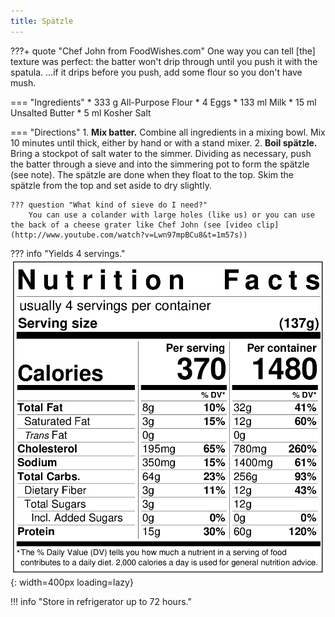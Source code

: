 ```yaml
---
title: Spätzle
---
```


???+ quote "Chef John from FoodWishes.com"
    One way you can tell [the] texture was perfect: the batter won't drip through until you push it with the spatula. ...if it drips before you push, add some flour so you don't have mush.

=== "Ingredients"
    * 333 g All-Purpose Flour
    * 4 Eggs
    * 133 ml Milk
    * 15 ml Unsalted Butter
    * 5 ml Kosher Salt

=== "Directions"
    1. **Mix batter.** Combine all ingredients in a mixing bowl. Mix 10 minutes until thick, either by hand or with a stand mixer.
    2. **Boil spätzle.** Bring a stockpot of salt water to the simmer. Dividing as necessary, push the batter through a sieve and into the simmering pot to form the spätzle (see note). The spätzle are done when they float to the top. Skim the spätzle from the top and set aside to dry slightly.

    ??? question "What kind of sieve do I need?"
        You can use a colander with large holes (like us) or you can use the back of a cheese grater like Chef John (see [video clip](http://www.youtube.com/watch?v=Lwn97mpBCu8&t=1m57s))

??? info "Yields 4 servings."
    ![Nutrition Label](../../assets/nutrition-labels/spaetzle.png){: width=400px loading=lazy}

!!! info "Store in refrigerator up to 72 hours."

[^1]:
    Mitzewich, John. ["How to Make Spätzle (aka Spaetzle) – Little Sparrows for Big Meat."](https://foodwishes.blogspot.com/2017/09/how-to-make-spatzle-aka-spaetzle-little.html) *Food Wishes.* 22 September 2017.
[^2]:
    ["Spätzle."](https://www.chefkoch.de/rezepte/1111591217169060/Spaetzle.html) *Chef Koch.* 27 July 2008.

